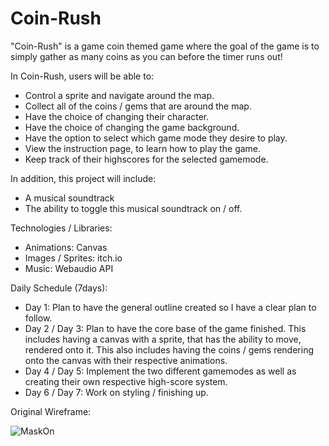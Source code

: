 # Coin-Rush
"Coin-Rush" is a game coin themed game where the goal of the game is to simply gather as many coins as you can before the timer runs out! 

In Coin-Rush, users will be able to:
- Control a sprite and navigate around the map.
- Collect all of the coins / gems that are around the map.
- Have the choice of changing their character.
- Have the choice of changing the game background.
- Have the option to select which game mode they desire to play.
- View the instruction page, to learn how to play the game.
- Keep track of their highscores for the selected gamemode.

In addition, this project will include:
- A musical soundtrack
- The ability to toggle this musical soundtrack on / off.

Technologies / Libraries:
- Animations: Canvas
- Images / Sprites: itch.io
- Music: Webaudio API

Daily Schedule (7days):
- Day 1: Plan to have the general outline created so I have a clear plan to follow.
- Day 2 / Day 3: Plan to have the core base of the game finished. This includes having a canvas with a sprite, that has the ability to move, rendered onto it. This also includes having the coins / gems rendering onto the canvas with their respective animations.
- Day 4 / Day 5: Implement the two different gamemodes as well as creating their own respective high-score system.
- Day 6 / Day 7: Work on styling / finishing up.

Original Wireframe:

![MaskOn](https://user-images.githubusercontent.com/80853626/136603127-6fce7e0a-58b1-4e7d-a2f0-894775dfd6e9.png)
